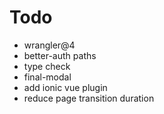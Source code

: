 # Todo
- wrangler@4
- better-auth paths
- type check
- final-modal
- add ionic vue plugin
- reduce page transition duration
